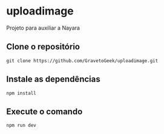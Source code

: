 # uploadimage
Projeto para auxiliar a Nayara

## Clone o repositório
```
git clone https://github.com/GravetoGeek/uploadimage.git
```

## Instale as dependências
```
npm install
```

## Execute o comando

```
npm run dev
```